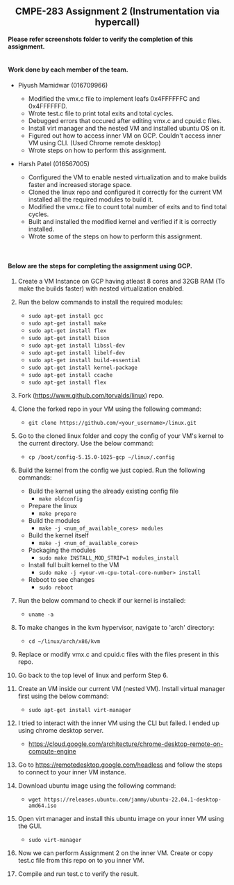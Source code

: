 <h2 align="center">CMPE-283 Assignment 2 (Instrumentation via hypercall)</h2>

<b>Please refer screenshots folder to verify the completion of this assignment.</b>
<br/>
<br/>

<h4>Work done by each member of the team.</h4>

   * Piyush Mamidwar (016709966)
      * Modified the vmx.c file to implement leafs 0x4FFFFFFC and 0x4FFFFFFD.
      * Wrote test.c file to print total exits and total cycles.
      * Debugged errors that occured after editing vmx.c and cpuid.c files.
      * Install virt manager and the nested VM and installed ubuntu OS on it.
      * Figured out how to access inner VM on GCP. Couldn't access inner VM using CLI. (Used Chrome remote desktop)
      * Wrote steps on how to perform this assignment.
  
   * Harsh Patel (016567005)
      * Configured the VM to enable nested virtualization and to make builds faster and increased storage space.
      * Cloned the linux repo and configured it correctly for the current VM installed all the required modules to build it.
      * Modified the vmx.c file to count total number of exits and to find total cycles.
      * Built and installed the modified kernel and verified if it is correctly installed.
      * Wrote some of the steps on how to perform this assignment.
<br/>
<h4>Below are the steps for completing the assignment using GCP.</h4>

1. Create a VM Instance on GCP having atleast 8 cores and 32GB RAM (To make the builds faster) with nested virtualization enabled.

2. Run the below commands to install the required modules:
   * ```sudo apt-get install gcc```
   * ```sudo apt-get install make```
   * ```sudo apt-get install flex```
   * ```sudo apt-get install bison```
   * ```sudo apt-get install libssl-dev```
   * ```sudo apt-get install libelf-dev```
   * ```sudo apt-get install build-essential```
   * ```sudo apt-get install kernel-package```
   * ```sudo apt-get install ccache```
   * ```sudo apt-get install flex```
   
3. Fork (https://www.github.com/torvalds/linux) repo.

4. Clone the forked repo in your VM using the following command:
   * ```git clone https://github.com/<your_username>/linux.git```
   
5. Go to the cloned linux folder and copy the config of your VM's kernel to the current directory. Use the below command:
   * ```cp /boot/config-5.15.0-1025-gcp ~/linux/.config```

6. Build the kernel from the config we just copied. Run the following commands:
   * Build the kernel using the already existing config file
      * ```make oldconfig```
   * Prepare the linux
      * ```make prepare```
   * Build the modules
      * ```make -j <num_of_available_cores> modules```
   * Build the kernel itself
      * ```make -j <num_of_available_cores>```
   * Packaging the modules
      * ```sudo make INSTALL_MOD_STRIP=1 modules_install```
   * Install full built kernel to the VM
      * ```sudo make -j <your-vm-cpu-total-core-number> install``` 
   * Reboot to see changes
      * ```sudo reboot```
      
7. Run the below command to check if our kernel is installed:
   * ```uname -a```

8. To make changes in the kvm hypervisor, navigate to 'arch' directory:    
   * ```cd ~/linux/arch/x86/kvm```
 
9. Replace or modify vmx.c and cpuid.c files with the files present in this repo.

10. Go back to the top level of linux and perform Step 6.

11. Create an VM inside our current VM (nested VM). Install  virtual manager first using the below command:
    * ```sudo apt-get install virt-manager```
    
12. I tried to interact with the inner VM using the CLI but failed. I ended up using chrome desktop server.
    * https://cloud.google.com/architecture/chrome-desktop-remote-on-compute-engine
    
13. Go to https://remotedesktop.google.com/headless and follow the steps to connect to your inner VM instance.

14. Download ubuntu image using the following command:
    * ```wget https://releases.ubuntu.com/jammy/ubuntu-22.04.1-desktop-amd64.iso```

15. Open virt manager and install this ubuntu image on your inner VM using the GUI.
    * ```sudo virt-manager```
 
16. Now we can perform Assignment 2 on the inner VM. Create or copy test.c file from this repo on to you inner VM.

17. Compile and run test.c to verify the result.
   

